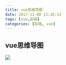 ```yaml
---
title: vue思维导图
date: 2017-11-08 13:26:13
tags: [vue,前端]
categories: [前端, vue]
---
```

## vue思维导图
![](/img/vue.jpg)